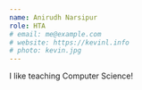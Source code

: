 ```yaml
---
name: Anirudh Narsipur
role: HTA
# email: me@example.com
# website: https://kevinl.info
# photo: kevin.jpg
---
```


I like teaching Computer Science!
